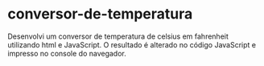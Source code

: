 # conversor-de-temperatura
Desenvolvi um conversor de temperatura de celsius em fahrenheit utilizando html e JavaScript. O resultado é alterado no código JavaScript e impresso no console do navegador.
